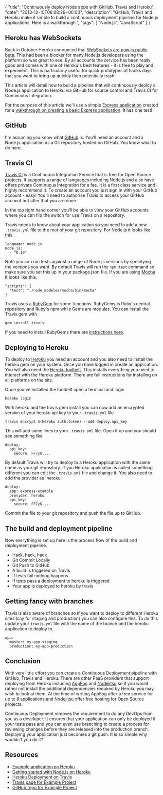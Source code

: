 {
  "title": "Continuously deploy Node apps with GitHub, Travis and Heroku",
  "date": "2013-12-10T08:08:29+00:00",
  "description": "GitHub, Travis and Heroku make it simple to build a continuous deployment pipeline for Node.js applications. Here is a walkthrough.",
  "tags": [
    "Node.js",
    "JavaScript"
  ]
}

## Heroku has WebSockets

Back in October Heroku announced that [WebSockets are now in public beta][14]. This had been a blocker for many Node.js developers using the platform so was great to see. By all accounts the service has been really good and comes with one of Heroku's best features - it is free to play and experiment. This is particularly useful for quick prototypes of hacks days that you want to bring up quickly then potentially trash.

This article will detail how to build a pipeline that will continuously deploy a Node.js application to Heroku via GitHub for source control and Travis CI for Continuous Integration. 

For the purpose of this article we'll use a simple [Express application][2] created for a [walkthrough on creating a basic Express application][3]. It has one test!

## GitHub

I'm assuming you know what [GitHub][15] is. You'll need an account and a Node.js application as a Git repository hosted on GitHub. You know what to do here.

## Travis CI

[Travis CI][16] is a Continuous Integration Service that is free for Open Source projects. It supports a range of languages including Node.js and also have offers private Continuous Integration for a fee. It is a first class service and I highly recommend it. To create an account you just sign in with your GitHub account - easy! You'll need to authorise Travis to access your GitHub account but after that you are done. 

In the top right hand corner you'll be able to view your GitHub accounts where you can flip the switch for use Travis on a repository.

Travis needs to know about your application so you need to add a new `.travis.yml` file to the root of your git repository. For Node.js it looks like this.

    language: node_js
    node_js:
      - "0.10"

Note you can run tests against a range of Node.js versions by specifying the versions you want. By default Travis will run the `npm test` command so make sure you set this up in your package.json file. If you are using [Mocha][4] it looks like this. 

    "scripts": {
      "test": "./node_modules/mocha/bin/mocha"
    }

Travis uses a [RubyGem][7] for some functions. RubyGems is Ruby's central repository and Ruby's npm while Gems are modules. You can install the Travis gem with

    gem install travis

If you need to install RubyGems there are [instructions here][8].

## Deploying to Heroku

To deploy to [Heroku][5] you need an account and you also need to install the heroku gem on your system. Once you have logged in create an application. You will also need the [Heroku toolbelt][6]. This installs everything you need to interact with the Heroku platform. There are full instructions for installing on all platforms on the site.

Once you've installed the toolbelt open a terminal and login.

    heroku login

With heroku and the travis gem install you can now add an encrypted version of your heroku api key to your `.travis.yml` file

    travis encrypt $(heroku auth:token) --add deploy.api_key

This will add some lines to your `.travis.yml` file. Open it up and you should see something like

    deploy:
      api_key:
        secure: FF7yK....

By default Travis will try to deploy to a Heroku application with the same name as your git repository. If you Heroku application is called something different you can edit the `.travis.yml` file and change it. You also need to add the provider as 'heroku'.

    deploy:
      app: express-example
      provider: heroku
      api_key:
        secure: FF7yK....

Commit the file to your git repository and push the file up to GitHub.
    
## The build and deployment pipeline

Now everything is set up here is the process flow of the build and deployment pipeline.

* Hack, hack, hack
* Git Commit Locally
* Git Push to GitHub
* A build is triggered on Travis
* If tests fail nothing happens
* If tests pass a deployment to heroku is triggered
* Your app is deployed to heroku by travis

## Getting fancy with branches

Travis is also aware of branches so if you want to deploy to different Heroku sites (say for staging and production) you can also configure this. To do this update your `travis.yml` file with the name of the branch and the heroku application to deploy to. 

    app:
      master: my-app-staging
      production: my-app-production

## Conclusion

With very little effort you can create a Continuous Deployment pipeline with GitHub, Travis and Heroku. There are other PaaS providers that support deploying from Heroku including [AppFog][17] and [Nodejitsu][18] so if you would rather not install the additional dependencies required by Heroku you may wish to look at them. At the time of writing AppFog offer a free service for up to 8 applications and Nodejitsu offer free hosting for Open Source projects.

Continuous Deployment removes the requirement to do any DevOps from you as a developer. It ensures that your application can only be deployed if your tests pass and you can even use branching to create a process for reviewing changes before they are released into the production branch. Deploying your application just becomes a git push. It is so simple why wouldn't you do it?

## Resources

* [Example application on Heroku][19]
* [Getting started with Node.js on Heroku][13]
* [Heroku Deployment on Travis][9]
* [Travis page for Example Project][10]
* [GitHub repo for Example Project][11]

[1]: https://blog.heroku.com/archives/2013/10/8/websockets-public-beta
[2]: https://github.com/shapeshed/express_example
[3]: https://shapeshed.com/creating-a-basic-site-with-node-and-express/
[4]: http://visionmedia.github.io/mocha/
[5]: https://www.heroku.com/
[6]: https://toolbelt.heroku.com/
[7]: https://rubygems.org/
[8]: https://rubygems.org/pages/download
[9]: http://about.travis-ci.org/docs/user/deployment/heroku/
[10]: https://travis-ci.org/shapeshed/express_example
[11]: https://github.com/shapeshed/express_example
[12]: https://github.com/shapeshed/express_example/blob/master/Procfile
[13]: https://devcenter.heroku.com/articles/getting-started-with-nodejs
[14]: https://blog.heroku.com/archives/2013/10/8/websockets-public-beta
[15]: https://github.com
[16]: https://travis-ci.org/
[17]: https://www.appfog.com/
[18]: https://www.nodejitsu.com/
[19]: http://express-tutorial.herokuapp.com/
